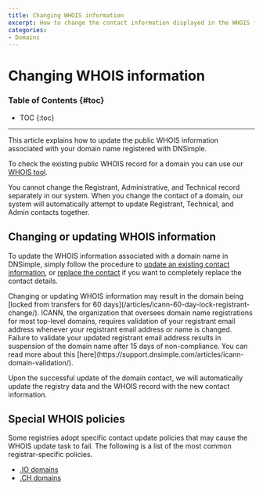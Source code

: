 ```yaml
---
title: Changing WHOIS information
excerpt: How to change the contact information displayed in the WHOIS for a domain.
categories:
- Domains
---
```


# Changing WHOIS information

### Table of Contents {#toc}

* TOC
{:toc}

---

This article explains how to update the public WHOIS information associated with your domain name registered with DNSimple.

To check the existing public WHOIS record for a domain you can use our [WHOIS tool](https://dnsimple.com/whois).

<info>
You cannot change the Registrant, Administrative, and Technical record separately in our system. When you change the contact of a domain, our system will automatically attempt to update Registrant, Technical, and Admin contacts together.
</info>


## Changing or updating WHOIS information

To update the WHOIS information associated with a domain name in DNSimple, simply follow the procedure to [update an existing contact information](/articles/changing-domain-contact/#changing-an-existing-contact-information), or [replace the contact](/articles/changing-domain-contact/#replacing-a-domain-contact) if you want to completely replace the contact details.

<warning>
Changing or updating WHOIS information may result in the domain being [locked from transfers for 60 days](/articles/icann-60-day-lock-registrant-change/).
</warning>

<info>
ICANN, the organization that oversees domain name registrations for most top-level domains, requires validation of your registrant email address whenever your registrant email address or name is changed. Failure to validate your updated registrant email address results in suspension of the domain name after 15 days of non-compliance. You can read more about this [here](https://support.dnsimple.com/articles/icann-domain-validation/).
</info>

Upon the successful update of the domain contact, we will automatically update the registry data and the WHOIS record with the new contact information.


## Special WHOIS policies

<warning>
Some registries adopt specific contact update policies that may cause the WHOIS update task to fail. The following is a list of the most common registrar-specific policies.
</warning>

- [.IO domains](/articles/domains-io/)
- [.CH domains](/articles/domains-ch/)

